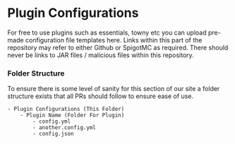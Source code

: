 # Plugin Configurations

For free to use plugins such as essentials, towny etc you can upload pre-made configuration file templates here. Links within this part of the repository may refer to either Github or SpigotMC as required. There should never be links to JAR files / malicious files within this repository.

### Folder Structure
To ensure there is some level of sanity for this section of our site a folder structure exists that all PRs should follow to ensure ease of use.

	- Plugin Configurations (This Folder)
		- Plugin Name (Folder For Plugin)
			- config.yml
			- another.config.yml
			- config.json
